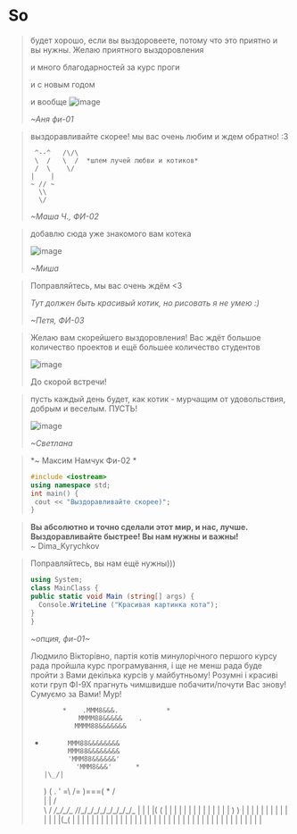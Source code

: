 # So



> будет хорошо, если вы выздоровеете, потому что это приятно и вы нужны. Желаю приятного выздоровления
>
> и много благодарностей за курс проги
>
> и с новым годом
>
> и вообще
> ![image](https://i.pinimg.com/564x/fa/e6/b7/fae6b7198f7027da878689ce950f7514.jpg)
>
> *~Аня фи-01*


> выздоравливайте скорее! мы вас очень любим и ждем обратно! :3 
> ```
>  ^--^   /\/\
>  \  /   \  /  *шлем лучей любви и котиков*
>  /  \    \/
> |    |
> ~ // ~
>   \\
>   \/
> ```
> *~Маша Ч., ФИ-02*


> добавлю сюда уже знакомого вам котека
> 
> ![image](assets/cat_mkrooted.jpg)
> 
> *~Миша*


>Поправляйтесь, мы вас очень ждём <3
>
>*Тут должен быть красивый котик, но рисовать я не умею :)*
>
>*~Петя, ФИ-03*


>Желаю вам скорейшего выздоровления! Вас ждёт большое количество проектов и ещё большее количество студентов
>
>![image](assets/cat.jpg)
>
>До скорой встречи!

> пусть каждый день будет, как котик - мурчащим от удовольствия, добрым и веселым. ПУСТЬ!
>
> ![image](assets/shcat_ny_1.jpg)
>
> *~Светлана*

> *~ Максим Намчук Фи-02 *
>```c++
> #include <iostream>
> using namespace std;
> int main() {
>  cout << "Выздоравливайте скорее)";
> }
> ```


> **Вы абсолютно и точно сделали этот мир, и нас, лучше. Bыздоравливайте быстрее! Вы нам нужны и важны!** <br>
> ~ Dima_Kyrychkov

>Поправляйтесь, вы нам ещё нужны)))
>```c#
>using System;
>class MainClass {
> public static void Main (string[] args) {
>   Console.WriteLine ("Красивая картинка кота");
> }
>}
> ```
> *~опция, фи-01~*
>
>
> Людмило Вікторівно, партія котів минулорічного першого курсу рада пройшла курс програмування, і ще не менш рада буде пройти з Вами декілька курсів у майбутньому!
> Розумні і красиві коти груп ФІ-9Х прагнуть чимшвидше побачити/почути Вас знову! 
> Сумуємо за Вами!
> Мур!
>
>             *    .MMM8&&&.            *
>                 MMMM88&&&&&    .
>                MMMM88&&&&&&&
>    *           MMM88&&&&&&&&
>                MMM88&&&&&&&&
>                'MMM88&&&&&&'
>                  'MMM8&&&'      *
>          |\_/|
>         )     (             .              '
>        =\     /=
>          )===(       *
>         /     \
>         |     |
>        /       \
>        \       /
> _/\_/\_/\__  _/_/\_/\_/\_/\_/\_/\_/\_/\_/\_
> |  |  |  |( (  |  |  |  |  |  |  |  |  |  |
> |  |  |  | ) ) |  |  |  |  |  |  |  |  |  |
> |  |  |  |(_(  |  |  |  |  |  |  |  |  |  |
> |  |  |  |  |  |  |  |  |  |  |  |  |  |  |
> |  |  |  |  |  |  |  |  |  |  |  |  |  |  |
>
>
>
